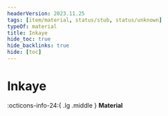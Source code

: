 ```yaml
---
headerVersion: 2023.11.25
tags: [item/material, status/stub, status/unknown]
typeOf: material
title: Inkaye
hide_toc: true
hide_backlinks: true
hide: [toc]
---
```

# Inkaye
:octicons-info-24:{ .lg .middle } **Material**  

